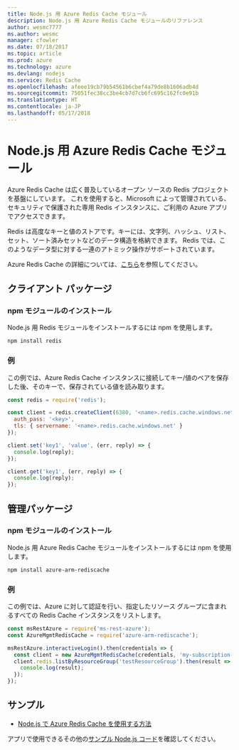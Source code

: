 ```yaml
---
title: Node.js 用 Azure Redis Cache モジュール
description: Node.js 用 Azure Redis Cache モジュールのリファレンス
author: wesmc7777
ms.author: wesmc
manager: cfowler
ms.date: 07/18/2017
ms.topic: article
ms.prod: azure
ms.technology: azure
ms.devlang: nodejs
ms.service: Redis Cache
ms.openlocfilehash: afeee19cb79b54561b6cbef4a79de8b1606adb4d
ms.sourcegitcommit: 75051fec38cc3be4cb7d7cb6fc695c162fc0e91b
ms.translationtype: HT
ms.contentlocale: ja-JP
ms.lasthandoff: 05/17/2018
---
```

# <a name="azure-redis-cache-modules-for-nodejs"></a>Node.js 用 Azure Redis Cache モジュール

Azure Redis Cache は広く普及しているオープン ソースの Redis プロジェクトを基盤にしています。 これを使用すると、Microsoft によって管理されている、セキュリティで保護された専用 Redis インスタンスに、ご利用の Azure アプリでアクセスできます。

Redis は高度なキーと値のストアです。キーには、文字列、ハッシュ、リスト、セット、ソート済みセットなどのデータ構造を格納できます。 Redis では、このようなデータ型に対する一連のアトミック操作がサポートされています。

Azure Redis Cache の詳細については、[こちら](https://docs.microsoft.com/azure/redis-cache/)を参照してください。

## <a name="client-package"></a>クライアント パッケージ

### <a name="install-the-npm-module"></a>npm モジュールのインストール

Node.js 用 Redis モジュールをインストールするには npm を使用します。

```bash
npm install redis
```

### <a name="example"></a>例

この例では、Azure Redis Cache インスタンスに接続してキー/値のペアを保存した後、そのキーで、保存されている値を読み取ります。

```javascript
const redis = require('redis');

const client = redis.createClient(6380, '<name>.redis.cache.windows.net', {
  auth_pass: '<key>',
  tls: { servername: '<name>.redis.cache.windows.net' }
});

client.set('key1', 'value', (err, reply) => {
  console.log(reply);
});

client.get('key1', (err, reply) => {
  console.log(reply);
});
```

## <a name="management-package"></a>管理パッケージ

### <a name="install-the-npm-module"></a>npm モジュールのインストール

Node.js 用 Azure Redis Cache モジュールをインストールするには npm を使用します。

```bash
npm install azure-arm-rediscache
```

### <a name="example"></a>例

この例では、Azure に対して認証を行い、指定したリソース グループに含まれるすべての Redis Cache インスタンスをリストします。

```javascript
const msRestAzure = require('ms-rest-azure');
const AzureMgmtRedisCache = require('azure-arm-rediscache');

msRestAzure.interactiveLogin().then(credentials => {
  const client = new AzureMgmtRedisCache(credentials, 'my-subscription-id');
  client.redis.listByResourceGroup('testResourceGroup').then(result => {
    console.log(result);
  });
});
```


## <a name="samples"></a>サンプル

* [Node.js で Azure Redis Cache を使用する方法](https://docs.microsoft.com/azure/redis-cache/cache-nodejs-get-started)

アプリで使用できるその他の[サンプル Node.js コード](https://azure.microsoft.com/resources/samples/?platform=nodejs)を確認してください。
